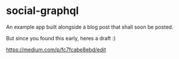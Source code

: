 # social-graphql

An example app built alongside a blog post that shall soon be posted.

But since you found this early, heres a draft :)

https://medium.com/p/fc7fcabe8ebd/edit
